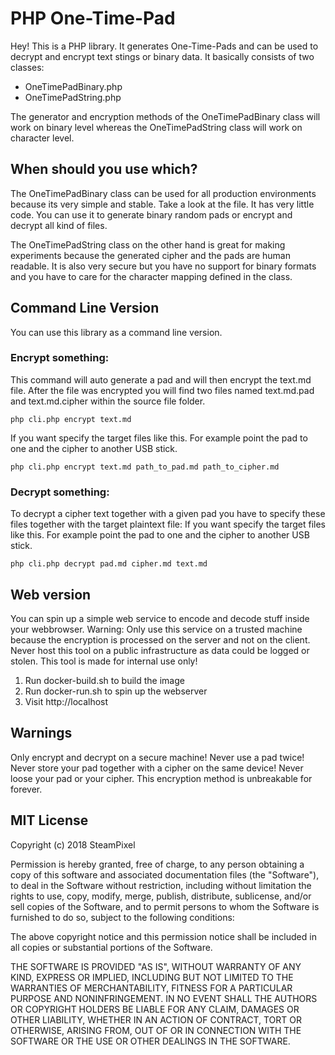 # PHP One-Time-Pad
Hey! This is a PHP library. It generates One-Time-Pads and can be used to decrypt and encrypt text stings or binary data.
It basically consists of two classes:

* OneTimePadBinary.php
* OneTimePadString.php

The generator and encryption methods of the OneTimePadBinary class will work on binary level
whereas the OneTimePadString class will work on character level.

## When should you use which?
The OneTimePadBinary class can be used for all production environments because its very simple and stable.
Take a look at the file. It has very little code. You can use it to generate binary random pads or encrypt and decrypt all kind of files.

The OneTimePadString class on the other hand is great for making experiments because the generated cipher and the pads are human readable.
It is also very secure but you have no support for binary formats and you have to care for the character mapping defined in the class.

## Command Line Version
You can use this library as a command line version.

### Encrypt something:
This command will auto generate a pad and will then encrypt the text.md file. After the file was encrypted you will find two files named text.md.pad and text.md.cipher within the source file folder.
```
php cli.php encrypt text.md
```
If you want specify the target files like this. For example point the pad to one and the cipher to another USB stick.
```
php cli.php encrypt text.md path_to_pad.md path_to_cipher.md
```

### Decrypt something:
To decrypt a cipher text together with a given pad you have to specify these files together with the target plaintext file:
If you want specify the target files like this. For example point the pad to one and the cipher to another USB stick.
```
php cli.php decrypt pad.md cipher.md text.md
```

## Web version
You can spin up a simple web service to encode and decode stuff inside your webbrowser. Warning: Only use this service on a trusted machine because the encryption is processed on the server and not on the client.  Never host this tool on a public infrastructure as data could be logged or stolen. This tool is made for internal use only!

1. Run docker-build.sh to build the image
2. Run docker-run.sh to spin up the webserver
3. Visit http://localhost

## Warnings
Only encrypt and decrypt on a secure machine! Never use a pad twice! Never store your pad together with a cipher on the same device! Never loose your pad or your cipher.
This encryption method is unbreakable for forever.

## MIT License
Copyright (c) 2018 SteamPixel

Permission is hereby granted, free of charge, to any person obtaining a copy
of this software and associated documentation files (the "Software"), to deal
in the Software without restriction, including without limitation the rights
to use, copy, modify, merge, publish, distribute, sublicense, and/or sell
copies of the Software, and to permit persons to whom the Software is
furnished to do so, subject to the following conditions:

The above copyright notice and this permission notice shall be included in all
copies or substantial portions of the Software.

THE SOFTWARE IS PROVIDED "AS IS", WITHOUT WARRANTY OF ANY KIND, EXPRESS OR
IMPLIED, INCLUDING BUT NOT LIMITED TO THE WARRANTIES OF MERCHANTABILITY,
FITNESS FOR A PARTICULAR PURPOSE AND NONINFRINGEMENT. IN NO EVENT SHALL THE
AUTHORS OR COPYRIGHT HOLDERS BE LIABLE FOR ANY CLAIM, DAMAGES OR OTHER
LIABILITY, WHETHER IN AN ACTION OF CONTRACT, TORT OR OTHERWISE, ARISING FROM,
OUT OF OR IN CONNECTION WITH THE SOFTWARE OR THE USE OR OTHER DEALINGS IN THE
SOFTWARE.
